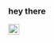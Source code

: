 ### hey there 
<a href="https://www.instagram.com/0.mmd.0/">
  <img align="left" alt="mmd sarhadi Instagram" width="22px" src="https://raw.githubusercontent.com/hussainweb/hussainweb/main/icons/instagram.png" />
</a>

